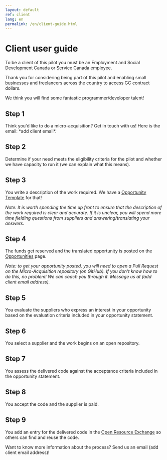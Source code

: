 ```yaml
---
layout: default
ref: client
lang: en
permalink: /en/client-guide.html
---
```


# Client user guide

To be a client of this pilot you must be an Employment and Social Development Canada or Service Canada employee.

Thank you for considering being part of this pilot and enabling small businesses and freelancers across the country to access GC contract dollars.

We think you will find some fantastic programmer/developer talent!

<div class="well"><h2 class="h5">Step 1</h2>
<p> Think you'd like to do a micro-acquisition?
Get in touch with us!
Here is the email: *add client email*.</p>

<h2 class="h5">Step 2</h2>
<p>Determine if your need meets the eligibility criteria for the pilot and whether we have capacity to run it (we can explain what this means).</p>

<h2 class="h5">Step 3</h2>
<p>You write a description of the work required.
We have a <a target="_blank" href="https://raw.githubusercontent.com/canada-ca/micro-acquisition/opptemplate/_posts/en/template-opportunity.md" title="Opportunity Template">Opportunity Template</a> for that!</p>

<p><em>Note: It is worth spending the time up front to ensure that the description of the work required is clear and accurate.
If it is unclear, you will spend more time fielding questions from suppliers and answering/translating your answers.</em></p>

<h2 class="h5">Step 4</h2>
<p>The funds get reserved and the translated opportunity is posted on the <a href="{{ site.baseurl }}{% link _pages/en/opportunities.md %}" title="Opportunities">Opportunities</a> page.</p>

<p><em>Note: to get your opportunity posted, you will need to open a Pull Request on the Micro-Acquisition repository (on GitHub).
If you don't know how to do this, no problem! We can coach you through it. Message us at (add client email address).</em></p>

<h2 class="h5">Step 5</h2>
<p>You evaluate the suppliers who express an interest in your opportunity based on the evaluation criteria included in your opportunity statement.</p>

<h2 class="h5">Step 6</h2>
<p>You select a supplier and the work begins on an open repository.</p>

<h2 class="h5">Step 7</h2>
<p>You assess the delivered code against the acceptance criteria included in the opportunity statement.</p>

<h2 class="h5">Step 8</h2>
<p>You accept the code and the supplier is paid.</p>

<h2 class="h5">Step 9</h2>
<p>You add an entry for the delivered code in the <a href="https://code.open.canada.ca/en/index.html">Open Resource Exchange</a> so others can find and reuse the code.</p>
</div>

Want to know more information about the process?
Send us an email (add client email address)!

